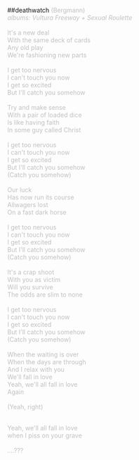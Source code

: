 ##deathwatch
<span style="color: #c0c0c0">(Bergmann)<br /><span style="font-style: italic">albums: Vultura Freeway + Sexual Roulette</span><br /><br />It's a new deal<br />With the same deck of cards<br />Any old play<br />We're fashioning new parts<br /><br />I get too nervous<br />I can't touch you now<br />I get so excited<br />But I'll catch you somehow<br /><br />Try and make sense<br />With a pair of loaded dice<br />Is like having faith<br />In some guy called Christ<br /><br />I get too nervous<br />I can't touch you now<br />I get so excited<br />But I'll catch you somehow<br />(Catch you somehow)<br /><br />Our luck <br />Has now run its course<br />Allwagers lost<br />On a fast dark horse<br /><br />I get too nervous<br />I can't touch you now<br />I get so excited<br />But I'll catch you somehow<br />(Catch you somehow)<br /><br />It's a crap shoot<br />With you as victim<br />Will you survive<br />The odds are slim to none<br /><br />I get too nervous<br />I can't touch you now<br />I get so excited<br />But I'll catch you somehow<br />(Catch you somehow)<br /><br />When the waiting is over<br />When the days are through<br />And I relax with you<br />We'll fall in love<br />Yeah, we'll all fall in love<br />Again<br /><br />(Yeah, right)<br /></span><div><span style="color: #c0c0c0" class="Apple-style-span"><br /></span></div><div><span style="color: #c0c0c0" class="Apple-style-span">Yeah, we'll all fall in love</span></div><div><span style="color: #c0c0c0" class="Apple-style-span">when I piss on your grave</span></div><div><span style="color: #c0c0c0" class="Apple-style-span"><br /></span></div><div><span style="color: #c0c0c0" class="Apple-style-span">....???</span></div>
